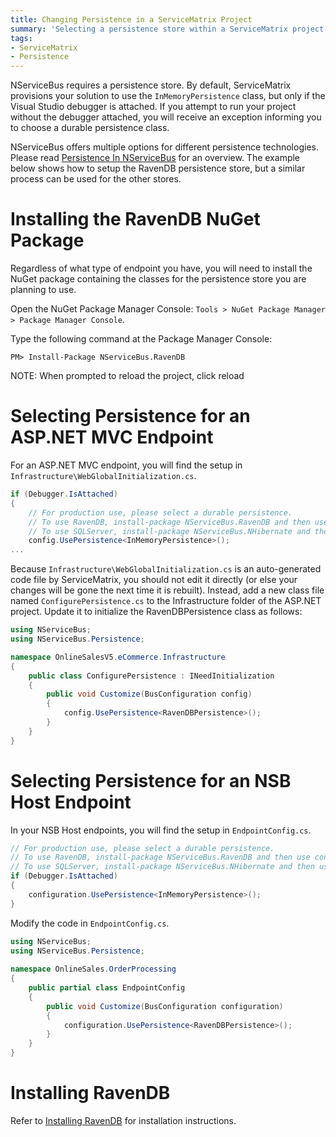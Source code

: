```yaml
---
title: Changing Persistence in a ServiceMatrix Project
summary: 'Selecting a persistence store within a ServiceMatrix project.'
tags:
- ServiceMatrix
- Persistence
---
```


NServiceBus requires a persistence store. By default, ServiceMatrix provisions your solution to use the `InMemoryPersistence` class, but only if the Visual Studio debugger is attached. If you attempt to run your project without the debugger attached, you will receive an exception informing you to choose a durable persistence class.

NServiceBus offers multiple options for different persistence technologies. Please read [Persistence In NServiceBus](/nservicebus/persistence/) for an overview. The example below shows how to setup the RavenDB persistence store, but a similar process can be used for the other stores. 

# Installing the RavenDB NuGet Package

Regardless of what type of endpoint you have, you will need to install the NuGet package containing the classes for the persistence store you are planning to use.

Open the NuGet Package Manager Console: `Tools > NuGet Package Manager > Package Manager Console`.

Type the following command at the Package Manager Console:

    PM> Install-Package NServiceBus.RavenDB

NOTE: When prompted to reload the project, click reload

# Selecting Persistence for an ASP.NET MVC Endpoint

For an ASP.NET MVC endpoint, you will find the setup in `Infrastructure\WebGlobalInitialization.cs`. 

````C#
if (Debugger.IsAttached)
{
    // For production use, please select a durable persistence.
    // To use RavenDB, install-package NServiceBus.RavenDB and then use configuration.UsePersistence<RavenDBPersistence>();
    // To use SQLServer, install-package NServiceBus.NHibernate and then use configuration.UsePersistence<NHibernatePersistence>();    
    config.UsePersistence<InMemoryPersistence>();
...
````

Because `Infrastructure\WebGlobalInitialization.cs` is an auto-generated code file by ServiceMatrix, you should not edit it directly (or else your changes will be gone the next time it is rebuilt). Instead, add a new class file named `ConfigurePersistence.cs` to the Infrastructure folder of the ASP.NET project. Update it to initialize the RavenDBPersistence class as follows:

````C#
using NServiceBus;
using NServiceBus.Persistence;

namespace OnlineSalesV5.eCommerce.Infrastructure
{
    public class ConfigurePersistence : INeedInitialization
    {
        public void Customize(BusConfiguration config)
        {
            config.UsePersistence<RavenDBPersistence>();
        }
    }
}
````

# Selecting Persistence for an NSB Host Endpoint

In your NSB Host endpoints, you will find the setup in `EndpointConfig.cs`.

````C#
// For production use, please select a durable persistence.
// To use RavenDB, install-package NServiceBus.RavenDB and then use configuration.UsePersistence<RavenDBPersistence>();
// To use SQLServer, install-package NServiceBus.NHibernate and then use configuration.UsePersistence<NHibernatePersistence>();
if (Debugger.IsAttached)
{
    configuration.UsePersistence<InMemoryPersistence>();
}
````

Modify the code in `EndpointConfig.cs`.

````C#
using NServiceBus;
using NServiceBus.Persistence;
 
namespace OnlineSales.OrderProcessing
{
    public partial class EndpointConfig    
    {
        public void Customize(BusConfiguration configuration)
        {
            configuration.UsePersistence<RavenDBPersistence>();
        }
    }
}
````

# Installing RavenDB

Refer to [Installing RavenDB](/nservicebus/ravendb/installation.md) for installation instructions.
